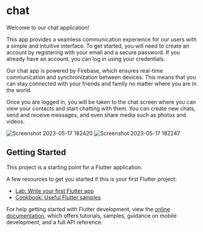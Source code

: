 # chat

Welcome to our chat application!

This app provides a seamless communication experience for our users with a simple and intuitive interface. To get started, you will need to create an account by registering with your email and a secure password. If you already have an account, you can log in using your credentials.

Our chat app is powered by Firebase, which ensures real-time communication and synchronization between devices. This means that you can stay connected with your friends and family no matter where you are in the world.

Once you are logged in, you will be taken to the chat screen where you can view your contacts and start chatting with them. You can create new chats, send and receive messages, and even share media such as photos and videos.

![Screenshot 2023-05-17 182420](https://github.com/KarimNour0/Medical_App/assets/133063362/23c57c6b-a02f-4a79-bf2c-e6659ea8baee) 
![Screenshot 2023-05-17 182247](https://github.com/KarimNour0/Medical_App/assets/133063362/53531b2f-9cb3-41aa-8ec4-76d96a76e80c)

## Getting Started

This project is a starting point for a Flutter application.

A few resources to get you started if this is your first Flutter project:

- [Lab: Write your first Flutter app](https://docs.flutter.dev/get-started/codelab)
- [Cookbook: Useful Flutter samples](https://docs.flutter.dev/cookbook)

For help getting started with Flutter development, view the
[online documentation](https://docs.flutter.dev/), which offers tutorials,
samples, guidance on mobile development, and a full API reference.
